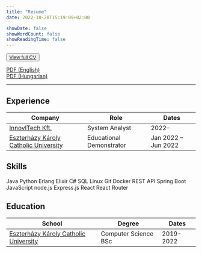 ```yaml
---
title: "Resume"
date: 2022-10-20T15:19:09+02:00

showDate: false
showWordCount: false
showReadingTime: false
---
```


<button class="resume-link"><a href="https://rxresu.me/arvaid/danielarvai" target="_blank">View full CV</a></button>

<a href="/Dániel Árvai.pdf" target="_blank">PDF (English)</a><br/>
<a href="/Árvai Dániel.pdf" target="_blank">PDF (Hungarian)</a>

---

## Experience

| Company | Role | Dates |
| - | - | - |
| [InnovITech Kft.](https://innovitech.hu/) | System Analyst | 2022&ndash; |
| [Eszterházy Károly Catholic University](https://uni-eszterhazy.hu/) | Educational Demonstrator | Jan 2022 &ndash; Jun 2022 |

## Skills

<span class="skill-tag">Java</span>
<span class="skill-tag">Python</span>
<span class="skill-tag">Erlang</span>
<span class="skill-tag">Elixir</span>
<span class="skill-tag">C#</span>
<span class="skill-tag">SQL</span>
<span class="skill-tag">Linux</span>
<span class="skill-tag">Git</span>
<span class="skill-tag">Docker</span>
<span class="skill-tag">REST&nbsp;API</span>
<span class="skill-tag">Spring&nbsp;Boot</span>
<span class="skill-tag">JavaScript</span>
<span class="skill-tag">node.js</span>
<span class="skill-tag">Express.js</span>
<span class="skill-tag">React</span>
<span class="skill-tag">React&nbsp;Router</span>

## Education

| School | Degree | Dates |
| - | - | - |
| [Eszterházy Károly Catholic University](https://uni-eszterhazy.hu/) | Computer Science BSc | 2019-2022 |
